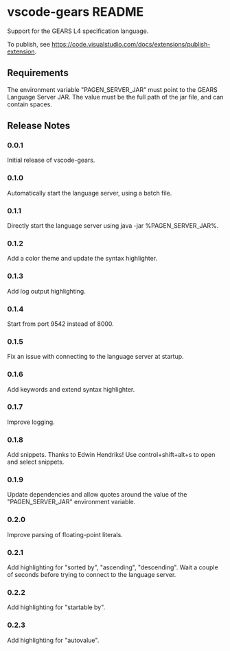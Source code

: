 # vscode-gears README

Support for the GEARS L4 specification language.

To publish, see https://code.visualstudio.com/docs/extensions/publish-extension.

## Requirements

The environment variable "PAGEN\_SERVER\_JAR" must point to the GEARS Language Server JAR. The value must be the full path of the jar file, and can contain spaces.

## Release Notes

### 0.0.1

Initial release of vscode-gears.

### 0.1.0

Automatically start the language server, using a batch file.

### 0.1.1

Directly start the language server using java -jar %PAGEN\_SERVER\_JAR%.

### 0.1.2

Add a color theme and update the syntax highlighter.

### 0.1.3

Add log output highlighting. 

### 0.1.4

Start from port 9542 instead of 8000.

### 0.1.5

Fix an issue with connecting to the language server at startup.

### 0.1.6

Add keywords and extend syntax highlighter.

### 0.1.7

Improve logging.

### 0.1.8

Add snippets. Thanks to Edwin Hendriks! Use control+shift+alt+s to open and select snippets. 

### 0.1.9

Update dependencies and allow quotes around the value of the "PAGEN\_SERVER\_JAR" environment variable.

### 0.2.0

Improve parsing of floating-point literals.

### 0.2.1

Add highlighting for "sorted by", "ascending", "descending".
Wait a couple of seconds before trying to connect to the language server.

### 0.2.2

Add highlighting for "startable by".

### 0.2.3

Add highlighting for "autovalue".
